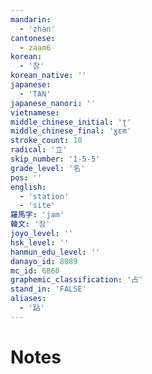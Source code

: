 ```yaml
---
mandarin:
  - 'zhàn'
cantonese:
  - zaam6
korean:
  - '참'
korean_native: ''
japanese:
  - 'TAN'
japanese_nanori: ''
vietnamese:
middle_chinese_initial: 'ʈ'
middle_chinese_final: 'ɣɛm'
stroke_count: 10
radical: '立'
skip_number: '1-5-5'
grade_level: '名'
pos: ''
english:
  - 'station'
  - 'site'
羅馬字: 'jam'
韓文: '잠'
joyo_level: ''
hsk_level: ''
hanmun_edu_level: ''
danayo_id: 8089
mc_id: 6860
graphemic_classification: '占'
stand_in: 'FALSE'
aliases:
  - '跕'
---
```


# Notes
